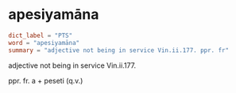 # apesiyamāna

``` toml
dict_label = "PTS"
word = "apesiyamāna"
summary = "adjective not being in service Vin.ii.177. ppr. fr"
```

adjective not being in service Vin.ii.177.

ppr. fr. a \+ peseti (q.v.)

